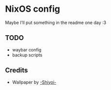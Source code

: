 # NixOS config

Maybe I'll put something in the readme one day :3

## TODO

- waybar config
- backup scripts

## Credits

- Wallpaper by [-Shiyoi-](https://www.pixiv.net/en/artworks/107336687)
